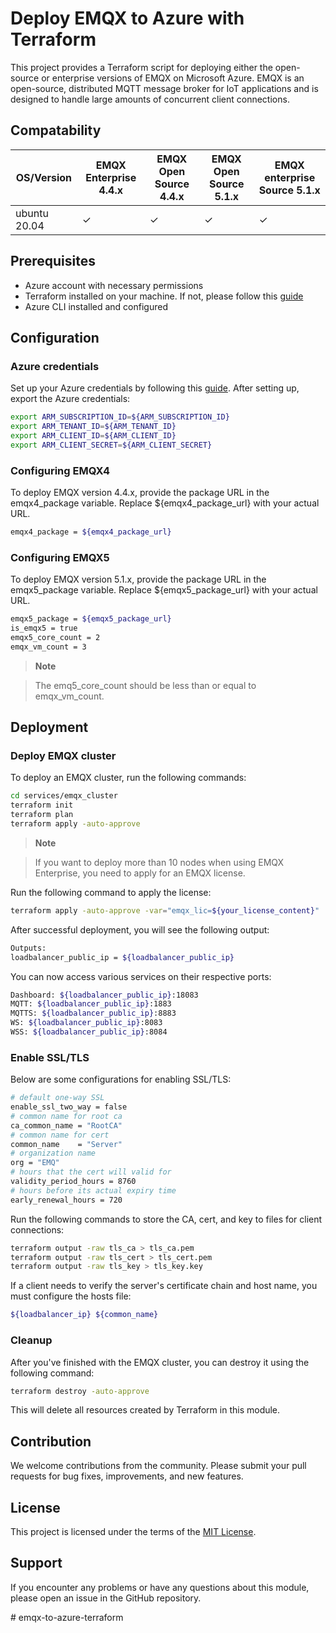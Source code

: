 # Deploy EMQX to Azure with Terraform

This project provides a Terraform script for deploying either the open-source or enterprise versions of EMQX on Microsoft Azure. EMQX is an open-source, distributed MQTT message broker for IoT applications and is designed to handle large amounts of concurrent client connections.


## Compatability

| OS/Version   | EMQX Enterprise 4.4.x | EMQX Open Source 4.4.x | EMQX Open Source 5.1.x | EMQX enterprise Source 5.1.x |
|--------------|-----------------------|------------------------|------------------------|------------------------------|
| ubuntu 20.04 | ✓                     | ✓                      | ✓                      | ✓                            |


## Prerequisites

- Azure account with necessary permissions
- Terraform installed on your machine. If not, please follow this [guide](https://developer.hashicorp.com/terraform/tutorials/azure-get-started/install-cli)
- Azure CLI installed and configured

## Configuration

### Azure credentials

Set up your Azure credentials by following this [guide](https://registry.terraform.io/providers/hashicorp/azurerm/latest/docs/guides/service_principal_client_secret). After setting up, export the Azure credentials:

```bash
export ARM_SUBSCRIPTION_ID=${ARM_SUBSCRIPTION_ID}
export ARM_TENANT_ID=${ARM_TENANT_ID}
export ARM_CLIENT_ID=${ARM_CLIENT_ID}
export ARM_CLIENT_SECRET=${ARM_CLIENT_SECRET}
```

### Configuring EMQX4

To deploy EMQX version 4.4.x, provide the package URL in the emqx4_package variable. Replace ${emqx4_package_url} with your actual URL.

```bash
emqx4_package = ${emqx4_package_url}
```

### Configuring EMQX5

To deploy EMQX version 5.1.x, provide the package URL in the emqx5_package variable. Replace ${emqx5_package_url} with your actual URL.

```bash
emqx5_package = ${emqx5_package_url}
is_emqx5 = true
emqx5_core_count = 2
emqx_vm_count = 3
```

> **Note**

> The emq5_core_count should be less than or equal to emqx_vm_count. 


## Deployment

### Deploy EMQX cluster

To deploy an EMQX cluster, run the following commands:

```bash
cd services/emqx_cluster
terraform init
terraform plan
terraform apply -auto-approve
```

> **Note**

> If you want to deploy more than 10 nodes when using EMQX Enterprise, you need to apply for an EMQX license. 

Run the following command to apply the license:

``` bash
terraform apply -auto-approve -var="emqx_lic=${your_license_content}"
```

After successful deployment, you will see the following output:

```bash
Outputs:
loadbalancer_public_ip = ${loadbalancer_public_ip}
```

You can now access various services on their respective ports:

```bash
Dashboard: ${loadbalancer_public_ip}:18083
MQTT: ${loadbalancer_public_ip}:1883
MQTTS: ${loadbalancer_public_ip}:8883
WS: ${loadbalancer_public_ip}:8083
WSS: ${loadbalancer_public_ip}:8084
```

### Enable SSL/TLS

Below are some configurations for enabling SSL/TLS:


```bash
# default one-way SSL
enable_ssl_two_way = false
# common name for root ca
ca_common_name = "RootCA"
# common name for cert
common_name    = "Server"
# organization name
org = "EMQ"
# hours that the cert will valid for
validity_period_hours = 8760
# hours before its actual expiry time
early_renewal_hours = 720
```

Run the following commands to store the CA, cert, and key to files for client connections:


``` bash
terraform output -raw tls_ca > tls_ca.pem
terraform output -raw tls_cert > tls_cert.pem
terraform output -raw tls_key > tls_key.key
```

If a client needs to verify the server's certificate chain and host name, you must configure the hosts file:

``` bash
${loadbalancer_ip} ${common_name}
```

### Cleanup

After you've finished with the EMQX cluster, you can destroy it using the following command:


```bash
terraform destroy -auto-approve
```

This will delete all resources created by Terraform in this module.

## Contribution

We welcome contributions from the community. Please submit your pull requests for bug fixes, improvements, and new features.

## License

This project is licensed under the terms of the [MIT License](https://github.com/emqx/deploy-emqx-to-azure-with-terraform/blob/main/LICENSE).

## Support

If you encounter any problems or have any questions about this module, please open an issue in the GitHub repository.


#   e m q x - t o - a z u r e - t e r r a f o r m  
 